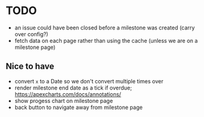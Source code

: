 # TODO

- an issue could have been closed before a milestone was created (carry over config?)
- fetch data on each page rather than using the cache (unless we are on a milestone page)

## Nice to have

- convert `x` to a Date so we don't convert multiple times over
- render milestone end date as a tick if overdue; https://apexcharts.com/docs/annotations/
- show progess chart on milestone page
- back button to navigate away from milestone page
